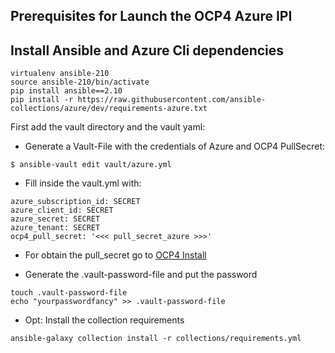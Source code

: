 ## Prerequisites for Launch the OCP4 Azure IPI

## Install Ansible and Azure Cli dependencies

```
virtualenv ansible-210
source ansible-210/bin/activate
pip install ansible==2.10
pip install -r https://raw.githubusercontent.com/ansible-collections/azure/dev/requirements-azure.txt
```

First add the vault directory and the vault yaml:

* Generate a Vault-File with the credentials of Azure and OCP4 PullSecret:

```
$ ansible-vault edit vault/azure.yml
```

* Fill inside the vault.yml with:

```
azure_subscription_id: SECRET
azure_client_id: SECRET
azure_secret: SECRET
azure_tenant: SECRET
ocp4_pull_secret: '<<< pull_secret_azure >>>'
```

* For obtain the pull_secret go to [OCP4 Install](https://cloud.redhat.com/openshift/install)

* Generate the .vault-password-file and put the password

```
touch .vault-password-file
echo "yourpasswordfancy" >> .vault-password-file
```

* Opt: Install the collection requirements

```
ansible-galaxy collection install -r collections/requirements.yml
```
